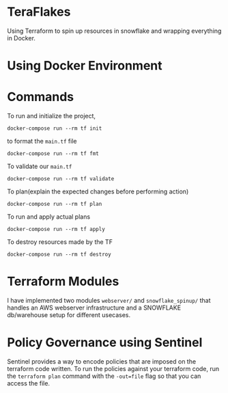 # TeraFlakes
Using Terraform to spin up resources in snowflake and wrapping everything in Docker.

# Using Docker Environment
# Commands
To run and initialize the project, 
```
docker-compose run --rm tf init
```

to format the `main.tf` file
```
docker-compose run --rm tf fmt
```

To validate our `main.tf`

```
docker-compose run --rm tf validate
```

To plan(explain the expected changes before performing action)

```
docker-compose run --rm tf plan
```

To run and apply actual plans

```
docker-compose run --rm tf apply
```
To destroy resources made by the TF
```
docker-compose run --rm tf destroy
```

# Terraform Modules
I have implemented two modules `webserver/` and `snowflake_spinup/` that handles an AWS webserver infrastructure and a SNOWFLAKE db/warehouse setup for different usecases.

# Policy Governance using Sentinel
Sentinel provides a way to encode policies that are imposed on the terraform code written.
To run the policies against your terraform code, run the `terraform plan` command with the `-out=file` flag so that you can access the file.